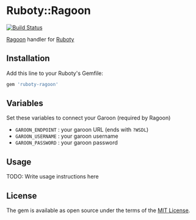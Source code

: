 # Ruboty::Ragoon

[![Build Status](https://travis-ci.org/kwappa/ruboty-ragoon.svg)](https://travis-ci.org/kwappa/ruboty-ragoon)

[Ragoon](https://github.com/kwappa/ragoon) handler for [Ruboty](https://github.com/r7kamura/ruboty)

## Installation

Add this line to your Ruboty's Gemfile:

```ruby
gem 'ruboty-ragoon'
```

## Variables

Set these variables to connect your Garoon (required by Ragoon)

- `GAROON_ENDPOINT`  : your garoon URL (ends with `?WSDL`)
- `GAROON_USERNAME`  : your garoon username
- `GAROON_PASSWORD`  : your garoon password

## Usage

TODO: Write usage instructions here

## License

The gem is available as open source under the terms of the [MIT License](http://opensource.org/licenses/MIT).
